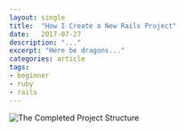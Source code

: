 ```yaml
---
layout: single
title:  "How I Create a New Rails Project"
date:   2017-07-27
description: "..."
excerpt: "Here be dragons..."
categories: article
tags:
- beginner
- ruby
- rails
---
```


![The Completed Project Structure](/assets/images/a.png)

